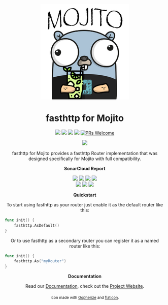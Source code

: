 <p align="center">
    <img src="/.github/assets/gopher.png"
        height="300">
</p>

<h1 align="center"><strong>fasthttp for Mojito</strong></h1>
<p align="center">
    <a href="https://goreportcard.com/report/github.com/go-mojito/router-fasthttp" alt="Go Report Card">
        <img src="https://goreportcard.com/badge/github.com/go-mojito/router-fasthttp" /></a>
	<a href="https://github.com/go-mojito/router-fasthttp" alt="Go Version">
        <img src="https://img.shields.io/github/go-mod/go-version/go-mojito/router-fasthttp.svg" /></a>
	<a href="https://godoc.org/github.com/go-mojito/router-fasthttp" alt="GoDoc reference">
        <img src="https://img.shields.io/badge/godoc-reference-blue.svg"/></a>
	<a href="https://github.com/go-mojito/router-fasthttp/blob/main/LICENSE" alt="Licence">
        <img src="https://img.shields.io/github/license/Ileriayo/markdown-badges?style=flat-square" /></a>
	<a href="https://makeapullrequest.com">
        <img src="https://img.shields.io/badge/PRs-welcome-brightgreen.svg?style=flat-square" alt="PRs Welcome"></a>
</p>
<p align="center">
    <a href="https://go.dev/" alt="Made with Go">
        <img src="https://ForTheBadge.com/images/badges/made-with-go.svg" /></a>
		
</p>
<p align="center">
fasthttp for Mojito provides a fasthttp Router implementation that was designed specifically for Mojito with full compatibility.
</p>

<p align="center"><strong>SonarCloud Report</strong></p>
<p align="center">
    <a href="https://sonarcloud.io/summary/overall?id=go-mojito_router-fasthttp" alt="Quality Gate">
        <img src="https://sonarcloud.io/api/project_badges/measure?project=go-mojito_router-fasthttp&metric=alert_status" /></a>
    <a href="https://sonarcloud.io/summary/overall?id=go-mojito_router-fasthttp" alt="Quality Gate">
        <img src="https://sonarcloud.io/api/project_badges/measure?project=go-mojito_router-fasthttp&metric=sqale_rating" /></a>
    <a href="https://sonarcloud.io/summary/overall?id=go-mojito_router-fasthttp" alt="Quality Gate">
        <img src="https://sonarcloud.io/api/project_badges/measure?project=go-mojito_router-fasthttp&metric=reliability_rating" /></a>
    <a href="https://sonarcloud.io/summary/overall?id=go-mojito_router-fasthttp" alt="Quality Gate">
        <img src="https://sonarcloud.io/api/project_badges/measure?project=go-mojito_router-fasthttp&metric=security_rating" /></a>
	<br>
    <a href="https://sonarcloud.io/summary/overall?id=go-mojito_router-fasthttp" alt="Quality Gate">
        <img src="https://sonarcloud.io/api/project_badges/measure?project=go-mojito_router-fasthttp&metric=vulnerabilities" /></a>
    <a href="https://sonarcloud.io/summary/overall?id=go-mojito_router-fasthttp" alt="Quality Gate">
        <img src="https://sonarcloud.io/api/project_badges/measure?project=go-mojito_router-fasthttp&metric=code_smells" /></a>
    <a href="https://sonarcloud.io/summary/overall?id=go-mojito_router-fasthttp" alt="Quality Gate">
        <img src="https://sonarcloud.io/api/project_badges/measure?project=go-mojito_router-fasthttp&metric=bugs" /></a>
</p>

<p align="center"><strong>Quickstart</strong></p>
<p align="center">To start using fasthttp as your router just enable it as the default router like this:</p>

```go
func init() {
    fasthttp.AsDefault()
}
```

<p align="center">Or to use fasthttp as a secondary router you can register it as a named router like this:</p>

```go
func init() {
    fasthttp.As("myRouter")
}
```

<p align="center"><strong>Documentation</strong></p>
<p align="center">
	Read our
	<a href="https://go-mojito.infinytum.co/docs">Documentation</a>, check out the 
	<a href="https://go-mojito.infinytum.co/">Project Website</a>.
</p>

<p align="center"><sub>Icon made with <a href="https://gopherize.me">Gopherize</a> and <a href="https://www.flaticon.com/free-icon/mojito_920710">flaticon</a>.</sub></p>
